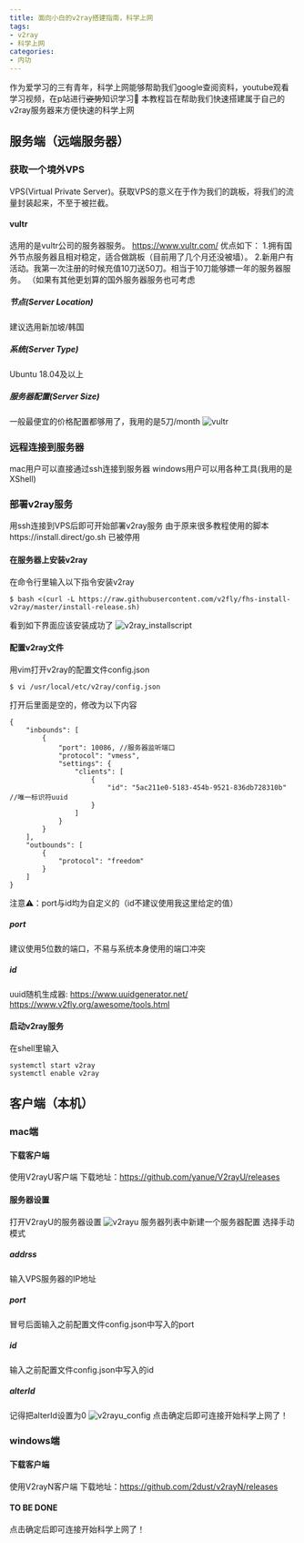 ```yaml
---
title: 面向小白的v2ray搭建指南，科学上网
tags:
- v2ray
- 科学上网
categories:
- 内功
---
```


作为爱学习的三有青年，科学上网能够帮助我们google查阅资料，youtube观看学习视频，在p站进行~~姿势~~知识学习🐶
本教程旨在帮助我们快速搭建属于自己的v2ray服务器来方便快速的科学上网

<!--more-->

## 服务端（远端服务器）
### 获取一个境外VPS
VPS(Virtual Private Server)。获取VPS的意义在于作为我们的跳板，将我们的流量封装起来，不至于被拦截。
#### vultr 
选用的是vultr公司的服务器服务。 https://www.vultr.com/
优点如下：
1.拥有国外节点服务器且相对稳定，适合做跳板（目前用了几个月还没被墙）。
2.新用户有活动。我第一次注册的时候充值10刀送50刀。相当于10刀能够嫖一年的服务器服务。
（如果有其他更划算的国外服务器服务也可考虑
##### 节点(Server Location)
建议选用新加坡/韩国
##### 系统(Server Type)
Ubuntu 18.04及以上
##### 服务器配置(Server Size)
一般最便宜的价格配置都够用了，我用的是5刀/month
![vultr](/images/vultr.png)
### 远程连接到服务器
mac用户可以直接通过ssh连接到服务器
windows用户可以用各种工具(我用的是XShell)

### 部署v2ray服务
用ssh连接到VPS后即可开始部署v2ray服务
由于原来很多教程使用的脚本https://install.direct/go.sh 已被停用

#### 在服务器上安装v2ray
在命令行里输入以下指令安装v2ray

    $ bash <(curl -L https://raw.githubusercontent.com/v2fly/fhs-install-v2ray/master/install-release.sh)
看到如下界面应该安装成功了
![v2ray_installscript](/images/v2ray_installscript)

#### 配置v2ray文件
用vim打开v2ray的配置文件config.json

    $ vi /usr/local/etc/v2ray/config.json
打开后里面是空的，修改为以下内容
```
{
    "inbounds": [
        {
            "port": 10086, //服务器监听端口
            "protocol": "vmess",
            "settings": {
                "clients": [
                    {
                        "id": "5ac211e0-5183-454b-9521-836db728310b" //唯一标识符uuid
                    }
                ]
            }
        }
    ],
    "outbounds": [
        {
            "protocol": "freedom"
        }
    ]
}
```
注意⚠️：port与id均为自定义的（id不建议使用我这里给定的值）
##### port
建议使用5位数的端口，不易与系统本身使用的端口冲突
##### id
uuid随机生成器: 
https://www.uuidgenerator.net/
https://www.v2fly.org/awesome/tools.html
#### 启动v2ray服务
在shell里输入

    systemctl start v2ray
    systemctl enable v2ray

## 客户端（本机）
### mac端
#### 下载客户端
使用V2rayU客户端
下载地址：https://github.com/yanue/V2rayU/releases
#### 服务器设置
打开V2rayU的服务器设置
![v2rayu](/images/V2rayU.png)
服务器列表中新建一个服务器配置
选择手动模式
##### addrss
输入VPS服务器的IP地址
##### port
冒号后面输入之前配置文件config.json中写入的port
##### id
输入之前配置文件config.json中写入的id
##### alterId
记得把alterId设置为0
![v2rayu_config](/images/V2rayU_config.png)
点击确定后即可连接开始科学上网了！
### windows端
#### 下载客户端
使用V2rayN客户端
下载地址：https://github.com/2dust/v2rayN/releases

#### TO BE DONE

点击确定后即可连接开始科学上网了！